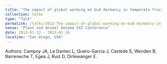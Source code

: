 ```yaml
---
title: "The impact of global warming on bud dormancy in temperate fruit trees: an approach on sweet cherry"
collection: talks
type: "Talk"
permalink: /talks/2013-The-impact-of-global-warming-on-bud-dormancy-in-temperate-fruit-trees
venue: "Plant and Animal Genome XXI Conference"
date: 2013-01-12 - 2013-01-16
location: "San Diego, USA"
---
```


Authors: Campoy JA, Le Dantec L, Quero-Garcia J, Castède S, Wenden B, Barreneche T, Egea J, Ruiz D, Dirlewanger E.
